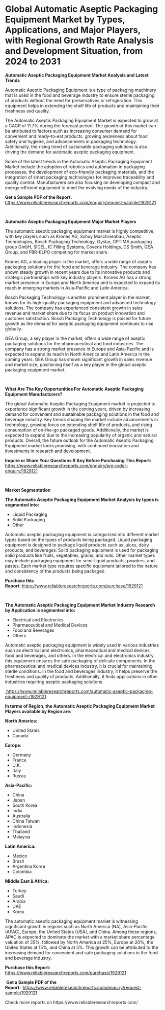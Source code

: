 <p><h1>Global Automatic Aseptic Packaging Equipment Market by Types, Applications, and Major Players, with Regional Growth Rate Analysis and Development Situation, from 2024 to 2031</h1></p><p><strong>Automatic Aseptic Packaging Equipment Market Analysis and Latest Trends</strong></p>
<p><p>Automatic Aseptic Packaging Equipment is a type of packaging machinery that is used in the food and beverage industry to ensure sterile packaging of products without the need for preservatives or refrigeration. This equipment helps in extending the shelf life of products and maintaining their freshness and quality.</p><p>The Automatic Aseptic Packaging Equipment Market is expected to grow at a CAGR of 11.7% during the forecast period. The growth of this market can be attributed to factors such as increasing consumer demand for convenient and ready-to-eat products, growing awareness about food safety and hygiene, and advancements in packaging technology. Additionally, the rising trend of sustainable packaging solutions is also driving the demand for automatic aseptic packaging equipment.</p><p>Some of the latest trends in the Automatic Aseptic Packaging Equipment Market include the adoption of robotics and automation in packaging processes, the development of eco-friendly packaging materials, and the integration of smart packaging technologies for improved traceability and quality control. Manufacturers are also focusing on developing compact and energy-efficient equipment to meet the evolving needs of the industry.</p></p>
<p><strong>Get a Sample PDF of the Report:&nbsp;</strong> <a href="https://www.reliableresearchreports.com/enquiry/request-sample/1929121">https://www.reliableresearchreports.com/enquiry/request-sample/1929121</a></p>
<p>&nbsp;</p>
<p><strong>Automatic Aseptic Packaging Equipment Major Market Players</strong></p>
<p><p>The automatic aseptic packaging equipment market is highly competitive, with key players such as Krones AG, Schuy Maschinenbau, Aseptic Technologies, Bosch Packaging Technology, Oystar, OPTIMA packaging group GmbH, SIDEL, IC Filling Systems, Coveris Holdings, DS Smith, GEA Group, and FBR-ELPO competing for market share.</p><p>Krones AG, a leading player in the market, offers a wide range of aseptic packaging solutions for the food and beverage industry. The company has shown steady growth in recent years due to its innovative products and strategic partnerships with key industry players. Krones AG has a strong market presence in Europe and North America and is expected to expand its reach in emerging markets in Asia-Pacific and Latin America.</p><p>Bosch Packaging Technology is another prominent player in the market, known for its high-quality packaging equipment and advanced technology solutions. The company has experienced consistent growth in sales revenue and market share due to its focus on product innovation and customer satisfaction. Bosch Packaging Technology is poised for future growth as the demand for aseptic packaging equipment continues to rise globally.</p><p>GEA Group, a key player in the market, offers a wide range of aseptic packaging solutions for the pharmaceutical and food industries. The company has a strong market presence in Europe and Asia-Pacific and is expected to expand its reach in North America and Latin America in the coming years. GEA Group has shown significant growth in sales revenue and market size, positioning itself as a key player in the global aseptic packaging equipment market.</p></p>
<p>&nbsp;</p>
<p><strong>What Are The Key Opportunities For Automatic Aseptic Packaging Equipment Manufacturers?</strong></p>
<p><p>The global Automatic Aseptic Packaging Equipment market is projected to experience significant growth in the coming years, driven by increasing demand for convenient and sustainable packaging solutions in the food and beverage industry. Key trends shaping the market include advancements in technology, growing focus on extending shelf life of products, and rising consumption of on-the-go packaged goods. Additionally, the market is expected to expand due to the increasing popularity of organic and natural products. Overall, the future outlook for the Automatic Aseptic Packaging Equipment market looks promising, with continued innovation and investments in research and development.</p></p>
<p><strong>Inquire or Share Your Questions If Any Before Purchasing This Report:</strong> <a href="https://www.reliableresearchreports.com/enquiry/pre-order-enquiry/1929121">https://www.reliableresearchreports.com/enquiry/pre-order-enquiry/1929121</a></p>
<p>&nbsp;</p>
<p><strong>Market Segmentation</strong></p>
<p><strong>The Automatic Aseptic Packaging Equipment Market Analysis by types is segmented into:</strong></p>
<p><ul><li>Liquid Packaging</li><li>Solid Packaging</li><li>Other</li></ul></p>
<p><p>Automatic aseptic packaging equipment is categorized into different market types based on the types of products being packaged. Liquid packaging equipment is designed to package liquid products such as juices, dairy products, and beverages. Solid packaging equipment is used for packaging solid products like fruits, vegetables, grains, and nuts. Other market types may include packaging equipment for semi-liquid products, powders, and pastes. Each market type requires specific equipment tailored to the nature and consistency of the products being packaged.</p></p>
<p><strong>Purchase this Report:&nbsp;</strong><a href="https://www.reliableresearchreports.com/purchase/1929121">https://www.reliableresearchreports.com/purchase/1929121</a></p>
<p>&nbsp;</p>
<p><strong>The Automatic Aseptic Packaging Equipment Market Industry Research by Application is segmented into:</strong></p>
<p><ul><li>Electrical and Electronics</li><li>Pharmaceutical and Medical Devices</li><li>Food and Beverages</li><li>Others</li></ul></p>
<p><p>Automatic aseptic packaging equipment is widely used in various industries such as electrical and electronics, pharmaceutical and medical devices, food and beverages, and others. In the electrical and electronics industry, this equipment ensures the safe packaging of delicate components. In the pharmaceutical and medical devices industry, it is crucial for maintaining sterile conditions. In the food and beverages industry, it helps preserve the freshness and quality of products. Additionally, it finds applications in other industries requiring aseptic packaging solutions.</p></p>
<p><a href="https://www.reliableresearchreports.com/automatic-aseptic-packaging-equipment-r1929121">&nbsp;https://www.reliableresearchreports.com/automatic-aseptic-packaging-equipment-r1929121</a></p>
<p><strong>In terms of Region, the Automatic Aseptic Packaging Equipment Market Players available by Region are:</strong></p>
<p>
    <p> <strong> North America: </strong>
        <ul>
            <li>United States</li>
            <li>Canada</li>
        </ul>
        </p> 
    <p> <strong> Europe: </strong>
        <ul>
            <li>Germany</li>
            <li>France</li>
            <li>U.K.</li>
            <li>Italy</li>
            <li>Russia</li>
        </ul>
        </p> 
    <p> <strong> Asia-Pacific: </strong>
        <ul>
            <li>China</li>
            <li>Japan</li>
            <li>South Korea</li>
            <li>India</li>
            <li>Australia</li>
            <li>China Taiwan</li>
            <li>Indonesia</li>
            <li>Thailand</li>
            <li>Malaysia</li>
        </ul>
        </p> 
    <p> <strong> Latin America: </strong>
        <ul>
            <li>Mexico</li>
            <li>Brazil</li>
            <li>Argentina Korea</li>
            <li>Colombia</li>
        </ul>
        </p> 
    <p> <strong> Middle East & Africa: </strong>
        <ul>
            <li>Turkey</li>
            <li>Saudi</li>
            <li>Arabia</li>
            <li>UAE</li>
            <li>Korea</li>
        </ul>
    </p>
    </p>
<p><p>The automatic aseptic packaging equipment market is witnessing significant growth in regions such as North America (NA), Asia-Pacific (APAC), Europe, the United States (USA), and China. Among these regions, APAC is expected to dominate the market with a market share percentage valuation of 35%, followed by North America at 25%, Europe at 20%, the United States at 15%, and China at 5%. This growth can be attributed to the increasing demand for convenient and safe packaging solutions in the food and beverage industry.</p></p>
<p><strong>Purchase this Report: </strong><a href="https://www.reliableresearchreports.com/purchase/1929121">https://www.reliableresearchreports.com/purchase/1929121</a></p>
<p>&nbsp;<strong>Get a Sample PDF of the Report:&nbsp;&nbsp;</strong><a href="https://www.reliableresearchreports.com/enquiry/request-sample/1929121">https://www.reliableresearchreports.com/enquiry/request-sample/1929121</a></p>
<p><strong></strong></p>
<p>Check more reports on https://www.reliableresearchreports.com/</p>